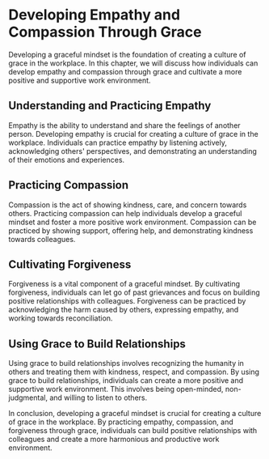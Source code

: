 Developing Empathy and Compassion Through Grace
=========================================================================================

Developing a graceful mindset is the foundation of creating a culture of grace in the workplace. In this chapter, we will discuss how individuals can develop empathy and compassion through grace and cultivate a more positive and supportive work environment.

Understanding and Practicing Empathy
------------------------------------

Empathy is the ability to understand and share the feelings of another person. Developing empathy is crucial for creating a culture of grace in the workplace. Individuals can practice empathy by listening actively, acknowledging others' perspectives, and demonstrating an understanding of their emotions and experiences.

Practicing Compassion
---------------------

Compassion is the act of showing kindness, care, and concern towards others. Practicing compassion can help individuals develop a graceful mindset and foster a more positive work environment. Compassion can be practiced by showing support, offering help, and demonstrating kindness towards colleagues.

Cultivating Forgiveness
-----------------------

Forgiveness is a vital component of a graceful mindset. By cultivating forgiveness, individuals can let go of past grievances and focus on building positive relationships with colleagues. Forgiveness can be practiced by acknowledging the harm caused by others, expressing empathy, and working towards reconciliation.

Using Grace to Build Relationships
----------------------------------

Using grace to build relationships involves recognizing the humanity in others and treating them with kindness, respect, and compassion. By using grace to build relationships, individuals can create a more positive and supportive work environment. This involves being open-minded, non-judgmental, and willing to listen to others.

In conclusion, developing a graceful mindset is crucial for creating a culture of grace in the workplace. By practicing empathy, compassion, and forgiveness through grace, individuals can build positive relationships with colleagues and create a more harmonious and productive work environment.
